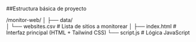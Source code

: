 ##Estructura básica de proyecto

/monitor-web/
│
├── data/                    
│   └── websites.csv         # Lista de sitios a monitorear
│
├── index.html               # Interfaz principal (HTML + Tailwind CSS)
└── script.js                # Lógica JavaScript